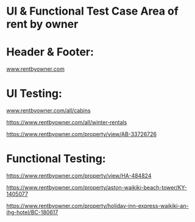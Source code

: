 # UI & Functional Test Case Area of rent by owner

# Header & Footer: 
www.rentbyowner.com

# UI Testing:
www.rentbyowner.com/all/cabins

https://www.rentbyowner.com/all/winter-rentals

https://www.rentbyowner.com/property/view/AB-33726726

# Functional Testing: 
https://www.rentbyowner.com/property/view/HA-484824

https://www.rentbyowner.com/property/aston-waikiki-beach-tower/KY-1405077

https://www.rentbyowner.com/property/holiday-inn-express-waikiki-an-ihg-hotel/BC-180617
